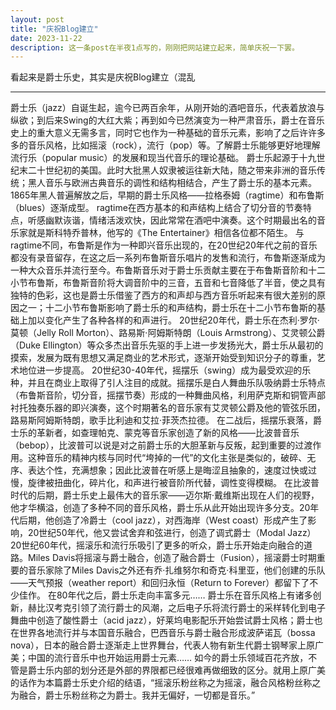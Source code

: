 ```yaml
---
layout: post
title: "庆祝Blog建立"
date: 2023-11-22
description: 这一条post在半夜1点写的，刚刚把网站建立起来，简单庆祝一下罢。
---
```


看起来是爵士乐史，其实是庆祝Blog建立（混乱

---- 
爵士乐（jazz）自诞生起，逾今已两百余年，从刚开始的酒吧音乐，代表着放浪与纵欲；到后来Swing的大红大紫；再到如今已然演变为一种严肃音乐，爵士在音乐史上的重大意义无需多言，同时它也作为一种基础的音乐元素，影响了之后许许多多的音乐风格，比如摇滚（rock），流行（pop）等。了解爵士乐能够更好地理解流行乐（popular music）的发展和现当代音乐的理论基础。
爵士乐起源于十九世纪末二十世纪初的美国。此时大批黑人奴隶被运往新大陆，随之带来非洲的音乐传统；黑人音乐与欧洲古典音乐的调性和结构相结合，产生了爵士乐的基本元素。1865年黑人普遍解放之后，早期的爵士乐风格——拉格泰姆（ragtime）和布鲁斯（blues）逐渐成型。
ragtime在西方基本的和声结构上结合了切分音的节奏特点，听感幽默诙谐，情绪活泼欢快，因此常常在酒吧中演奏。这个时期最出名的音乐家就是斯科特乔普林，他写的《The Entertainer》相信各位都不陌生。
与ragtime不同，布鲁斯是作为一种即兴音乐出现的，在20世纪20年代之前的音乐都没有录音留存，在这之后一系列布鲁斯音乐唱片的发售和流行，布鲁斯逐渐成为一种大众音乐并流行至今。布鲁斯音乐对于爵士乐贡献主要在于布鲁斯音阶和十二小节布鲁斯，布鲁斯音阶将大调音阶中的三音，五音和七音降低了半音，使之具有独特的色彩，这也是爵士乐借鉴了西方的和声却与西方音乐听起来有很大差别的原因之一；十二小节布鲁斯影响了爵士乐的和声结构，爵士乐在十二小节布鲁斯的基础上加以变化产生了各种各样的和声进行。
20世纪20年代，爵士乐在杰利·罗尔·莫顿（Jelly Roll Morton）、路易斯·阿姆斯特朗（Louis Armstrong）、艾灵顿公爵（Duke Ellington）等众多杰出音乐先驱的手上进一步发扬光大，爵士乐从最初的摸索，发展为既有思想又满足商业的艺术形式，逐渐开始受到知识分子的尊重，艺术地位进一步提高。
20世纪30-40年代，摇摆乐（swing）成为最受欢迎的乐种，并且在商业上取得了引人注目的成就。摇摆乐是白人舞曲乐队吸纳爵士乐特点（布鲁斯音阶，切分音，摇摆节奏）形成的一种舞曲风格，利用萨克斯和铜管声部衬托独奏乐器的即兴演奏，这个时期著名的音乐家有艾灵顿公爵及他的管弦乐团，路易斯阿姆斯特朗，歌手比利迪和艾拉·菲茨杰拉德。
在二战后，摇摆乐衰落，爵士乐的革新者，如查理帕克、蒙克等音乐家创造了新的风格——比波普音乐（bebop），比波普可以说是对之前爵士乐的大胆革新与反叛，起到重要的过渡作用。这种音乐的精神内核与同时代“垮掉的一代”的文化主张是类似的，破碎、无序、表达个性，充满想象；因此比波普在听感上是晦涩且抽象的，速度过快或过慢，旋律被扭曲化，碎片化，和声进行被音阶所代替，调性变得模糊。
在比波普时代的后期，爵士乐史上最伟大的音乐家——迈尔斯·戴维斯出现在人们的视野，他才华横溢，创造了多种不同的音乐风格，爵士乐从此开始出现许多分支。20年代后期，他创造了冷爵士（cool jazz），对西海岸（West coast）形成产生了影响，20世纪50年代，他又尝试舍弃和弦进行，创造了调式爵士（Modal Jazz）
20世纪60年代，摇滚乐和流行乐吸引了更多的听众，爵士乐开始走向融合的道路。Miles Davis将摇滚与爵士融合，创造了融合爵士（Fusion），摇滚爵士时期重要的音乐家除了Miles Davis之外还有乔·扎维努尔和奇克·科里亚，他们创建的乐队——天气预报（weather report）和回归永恒（Return to Forever）都留下了不少佳作。
在80年代之后，爵士乐走向丰富多元……
爵士乐在音乐风格上有诸多创新，赫比汉考克引领了流行爵士的风潮，之后电子乐将流行爵士的采样转化到电子舞曲中创造了酸性爵士（acid jazz），好莱坞电影配乐开始尝试爵士风格；爵士也在世界各地流行并与本国音乐融合，巴西音乐与爵士融合形成波萨诺瓦（bossa nova），日本的融合爵士逐渐走上世界舞台，代表人物有新生代爵士钢琴家上原广美；中国的流行音乐中也开始运用爵士元素……
如今的爵士乐领域百花齐放，不管是爵士乐内部的划分还是外部的界限都已经很难再做细致的区分。就用上原广美的话作为本篇爵士乐史介绍的结语，“摇滚乐粉丝称之为摇滚，融合风格粉丝称之为融合，爵士乐粉丝称之为爵士。我并无偏好，一切都是音乐。”

